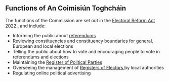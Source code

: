 ##  Functions of An Coimisiún Toghcháin

The functions of the Commission are set out in the [ Electoral Reform Act 2022
](https://www.irishstatutebook.ie/eli/2022/act/30/enacted/en/print#sec30) ,
and include:

  * Informing the public about [ referendums ](/en/government-in-ireland/elections-and-referenda/types-of-elections-and-referendums/constitutional-referendum-in-ireland/)
  * Reviewing constituencies and constituency boundaries for general, European and local elections 
  * Telling the public about how to vote and encouraging people to vote in referendums and elections 
  * Maintaining the [ Register of Political Parties ](/en/government-in-ireland/elections-and-referenda/running-for-office/registering-a-political-party/)
  * Overseeing the management of [ Registers of Electors ](/en/government-in-ireland/elections-and-referenda/voting/registering-to-vote/) by local authorities 
  * Regulating online political advertising 

